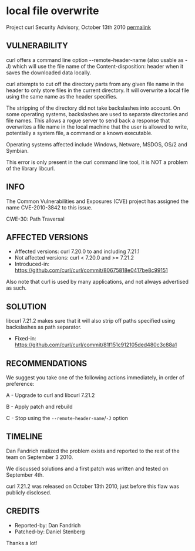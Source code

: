 local file overwrite
====================

Project curl Security Advisory, October 13th 2010
[permalink](https://curl.se/docs/CVE-2010-3842.html)

VULNERABILITY
-------------

curl offers a command line option --remote-header-name (also usable as -J)
which will use the file name of the Content-disposition: header when it
saves the downloaded data locally.

curl attempts to cut off the directory parts from any given file name in the
header to only store files in the current directory. It will overwrite a
local file using the same name as the header specifies.

The stripping of the directory did not take backslashes into account. On
some operating systems, backslashes are used to separate directories and
file names. This allows a rogue server to send back a response that
overwrites a file name in the local machine that the user is allowed to
write, potentially a system file, a command or a known executable.

Operating systems affected include Windows, Netware, MSDOS, OS/2 and
Symbian.

This error is only present in the curl command line tool, it is NOT a
problem of the library libcurl.

INFO
----

The Common Vulnerabilities and Exposures (CVE) project has assigned the name
CVE-2010-3842 to this issue.

CWE-30: Path Traversal

AFFECTED VERSIONS
-----------------

- Affected versions: curl 7.20.0 to and including 7.21.1
- Not affected versions: curl < 7.20.0 and >= 7.21.2
- Introduced-in: https://github.com/curl/curl/commit/80675818e0417be8c99151

Also note that curl is used by many applications, and not always advertised as
such.

SOLUTION
--------

libcurl 7.21.2 makes sure that it will also strip off paths specified using
backslashes as path separator.

- Fixed-in: https://github.com/curl/curl/commit/81f151c912105ded480c3c88a1

RECOMMENDATIONS
---------------

We suggest you take one of the following actions immediately, in order of
preference:

 A - Upgrade to curl and libcurl 7.21.2

 B - Apply patch and rebuild

 C - Stop using the `--remote-header-name`/`-J` option

TIMELINE
---------

Dan Fandrich realized the problem exists and reported to the rest of the
team on September 3 2010.

We discussed solutions and a first patch was written and tested on September
4th.

curl 7.21.2 was released on October 13th 2010, just before this flaw was
publicly disclosed.

CREDITS
-------

- Reported-by: Dan Fandrich
- Patched-by: Daniel Stenberg

Thanks a lot!
